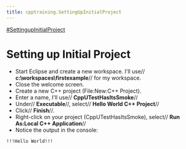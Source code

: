 ```yaml
---
title: cpptraining.SettingUpInitialProject
---
```

[#SettingupInitialProject]({{site.pagesurl}}/#SettingupInitialProject)
# Setting up Initial Project
* Start Eclipse and create a new workspace. I'll use// **c:\workspaces\firstexample**// for my workspace.
* Close the welcome screen.
* Create a new C++ project (File:New:C++ Project). 
* Enter a name, I'll use// **CppUTestHasItsSmoke**//
* Under// **Executable**//, select// **Hello World C++ Project**//
* Click// **Finish**//.
* Right-click on your project (CppUTestHasItsSmoke), select// **Run As:Local C++ Application**//
* Notice the output in the console:
```
!!!Hello World!!!
```
